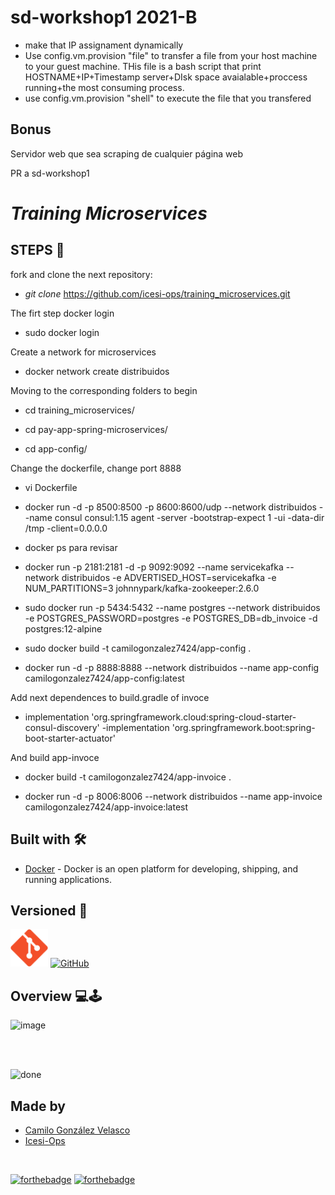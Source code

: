 # sd-workshop1 2021-B
- make that IP assignament dynamically  
- Use config.vm.provision "file" to transfer a file from your host machine to your guest machine. THis file is a bash script that print HOSTNAME+IP+Timestamp server+DIsk space avaialable+proccess running+the most consuming process.  
- use config.vm.provision "shell" to execute the file that you transfered  

## Bonus
Servidor web que sea scraping de cualquier página web

PR a sd-workshop1


# <b> *Training Microservices* </b>



## <b> STEPS </b> 📄

fork and clone the next repository: 
- *git clone* https://github.com/icesi-ops/training_microservices.git

The firt step docker login

- sudo docker login

Create a network for microservices

- docker network create distribuidos

Moving to the corresponding folders to begin

- cd training_microservices/

- cd pay-app-spring-microservices/

- cd app-config/

Change the dockerfile, change port 8888

- vi Dockerfile

- docker run -d -p 8500:8500 -p 8600:8600/udp --network distribuidos --name consul consul:1.15 agent -server -bootstrap-expect 1 -ui -data-dir /tmp -client=0.0.0.0

-  docker ps para revisar

- docker run -p 2181:2181 -d -p 9092:9092 --name servicekafka --network distribuidos -e ADVERTISED_HOST=servicekafka -e NUM_PARTITIONS=3 johnnypark/kafka-zookeeper:2.6.0

- sudo docker run -p 5434:5432  --name postgres --network distribuidos -e POSTGRES_PASSWORD=postgres -e  POSTGRES_DB=db_invoice -d postgres:12-alpine

- sudo docker build -t camilogonzalez7424/app-config .

- docker run -d -p 8888:8888 --network distribuidos --name app-config camilogonzalez7424/app-config:latest

Add next dependences to build.gradle of invoce

- implementation 'org.springframework.cloud:spring-cloud-starter-consul-discovery'
-implementation 'org.springframework.boot:spring-boot-starter-actuator'

And build app-invoce

- docker build -t camilogonzalez7424/app-invoice .

- docker run -d -p 8006:8006 --network distribuidos --name app-invoice camilogonzalez7424/app-invoice:latest



## <b> Built with </b> 🛠


+ [Docker](https://www.docker.com/) - Docker is an open platform for developing, shipping, and running applications.


## **Versioned** 📌

<div style="text-align: left">
    <a href="https://git-scm.com/" target="_blank"> <img src="https://raw.githubusercontent.com/devicons/devicon/2ae2a900d2f041da66e950e4d48052658d850630/icons/git/git-original.svg" height="60" width = "60" alt="Git"></a> 
    <a href="https://github.com/" target="_blank"> <img src="https://img.icons8.com/fluency-systems-filled/344/ffffff/github.png" height="60" width = "60" alt="GitHub"></a>
</div>


## <b> Overview </b> 💻🕹

<img width="666" alt="image" src="https://github.com/icesi-ops/training_microservices/assets/69222739/9309a3ea-9106-47d0-b116-dd48b4daa8bc">


<br></br>

![done](https://github.com/icesi-ops/sd-workshop1/assets/69222739/b8c26e3c-5630-4f76-9892-8b948c1558f8)


## <b> Made by </b>


+ [Camilo González Velasco](https://github.com/camilogonzalez7424 "Camilo G.")
+ [Icesi-Ops](https://github.com/icesi-ops")




<br>



[![forthebadge](https://forthebadge.com/images/badges/docker-container.png)](https://forthebadge.com)
[![forthebadge](https://forthebadge.com/images/badges/built-with-love.svg)](https://forthebadge.com)

